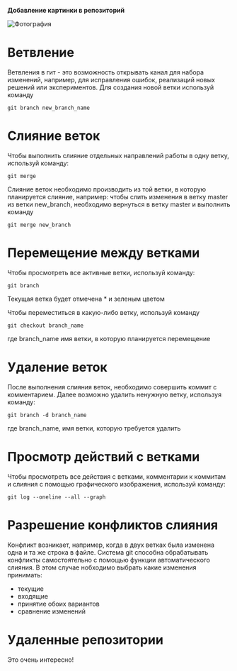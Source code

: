 **Добавление картинки в репозиторий**

![Фотография](cat_walks.jpg)

# Ветвление

Ветвления в гит - это возможность открывать канал для набора изменений, например, для исправления ошибок, реализаций новых решений или экспериментов. Для создания новой ветки используй команду 

    git branch new_branch_name
    
# Слияние веток

Чтобы выполнить слияние отдельных направлений работы в одну ветку, используй команду:

    git merge

Слияние веток необходимо производить из той ветки, в которую планируется слияние, например: чтобы слить изменения в ветку master из ветки new_branch, необходимо вернуться в ветку master и выполнить команду 

    git merge new_branch

# Перемещение между ветками 

Чтобы просмотреть все активные ветки, используй команду:

    git branch

Текущая ветка будет отмечена * и зеленым цветом 

Чтобы переместиться в какую-либо ветку, используй команду

    git checkout branch_name 

где branch_name имя ветки, в которую планируется перемещение

# Удаление веток

После выполнения слияния веток, необходимо совершить коммит с комментарием. Далее возможно удалить ненужную ветку, используя команду:

    git branch -d branch_name

где branch_name, имя ветки, которую требуется удалить

# Просмотр действий с ветками

Чтобы просмотреть все действия с ветками, комментарии к коммитам и слияния с помощью графического изображения, используй команду: 

    git log --oneline --all --graph

# Разрешение конфликтов слияния

Конфликт возникает, например, когда в двух ветках была изменена одна и та же строка в файле. Система git способна обрабатывать конфликты самостоятельно с помощью функции автоматического слияния. В этом случае нобходимо выбрать какие изменения принимать:

* текущие
* входящие 
* принятие обоих вариантов
* сравнение изменений

# Удаленные репозитории 

Это очень интересно!
